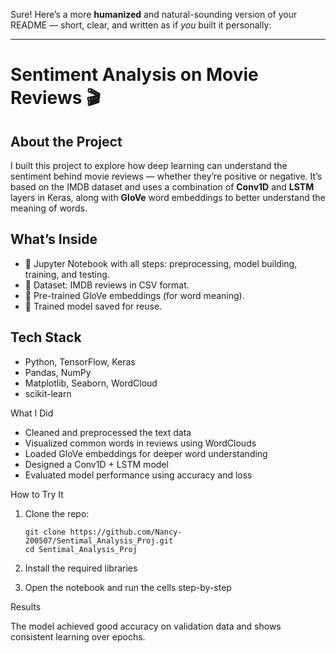 Sure! Here’s a more **humanized** and natural-sounding version of your README — short, clear, and written as if *you* built it personally:

---

# Sentiment Analysis on Movie Reviews 🎬

## About the Project

I built this project to explore how deep learning can understand the sentiment behind movie reviews — whether they’re positive or negative. It’s based on the IMDB dataset and uses a combination of **Conv1D** and **LSTM** layers in Keras, along with **GloVe** word embeddings to better understand the meaning of words.

## What’s Inside

* 📓 Jupyter Notebook with all steps: preprocessing, model building, training, and testing.
* 📁 Dataset: IMDB reviews in CSV format.
* 🧠 Pre-trained GloVe embeddings (for word meaning).
* 💾 Trained model saved for reuse.

## Tech Stack

* Python, TensorFlow, Keras
* Pandas, NumPy
* Matplotlib, Seaborn, WordCloud
* scikit-learn

 What I Did

* Cleaned and preprocessed the text data
* Visualized common words in reviews using WordClouds
* Loaded GloVe embeddings for deeper word understanding
* Designed a Conv1D + LSTM model
* Evaluated model performance using accuracy and loss

 How to Try It

1. Clone the repo:

   ```
   git clone https://github.com/Nancy-200507/Sentimal_Analysis_Proj.git
   cd Sentimal_Analysis_Proj
   ```
2. Install the required libraries
3. Open the notebook and run the cells step-by-step

Results

The model achieved good accuracy on validation data and shows consistent learning over epochs.




